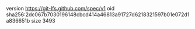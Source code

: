 version https://git-lfs.github.com/spec/v1
oid sha256:2dc067b7030196148cbcd414a46813a91727d6218321597b01e072d1a836651b
size 3493
